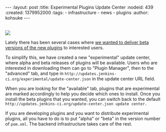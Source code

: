 --- :layout: post :title: Experimental Plugins Update Center :nodeid: 439 :created: 1379952000 :tags: - infrastructure - news - plugins :author: kohsuke ---

[  
![](http://upload.wikimedia.org/wikipedia/commons/thumb/8/89/Oscilloscope_num%C3%A9rique_9304.JPG/320px-Oscilloscope_num%C3%A9rique_9304.JPG)](http://en.wikipedia.org/wiki/Oscilloscope)

Lately there has been several cases where [we wanted to deliver beta versions of the new plugins](http://jenkins-ci.org/content/2-version-control-plugins-beta-testing-major-release) to interested users.

To simplify this, we have created a new "experimental" update center, where alpha and beta releases of plugins will be available. Users who are interested in downloading them can go to "Plugin Manager", then to the "advanced" tab, and type in `http://updates.jenkins-ci.org/experimental/update-center.json` in the update center URL field.

When you are looking for the "available" tab, plugins that are experimental are marked accordingly to help you decide which ones to install. Once you install the beta plugins that you wanted, you can switch back to the default `http://updates.jenkins-ci.org/update-center.json update center. `

If you are developing plugins and you want to distribute experimental plugins, all you have to do is to put "alpha" or "beta" in the version number of `pom.xml`. The backend infrastructure takes care of the rest.

